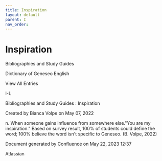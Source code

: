 ```yaml
---
title: Inspiration
layout: default
parent: I
nav_order:
---
```


# Inspiration

Bibliographies and Study Guides

Dictionary of Geneseo English

View All Entries

I-L

Bibliographies and Study Guides : Inspiration

Created by  Bianca Volpe on May 07, 2022

n. When someone gains influence from somewhere else.&quot;You are my inspiration.&quot; Based on survey result, 100% of students could define the word; 100% believe the word isn't specific to Geneseo. (B. Volpe, 2022)

Document generated by Confluence on May 22, 2023 12:37

Atlassian
